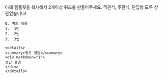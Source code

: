 아래 템플릿을 복사해서 2개이상 퀴즈를 만들어주세요. 객관식, 주관식, 단답형 모두 상관없습니다!

```
Q. 퀴즈 내용
1.  1번
2.  2번
3.  3번

<details>
<summary>퀴즈 정답</summary>
<div markdown="1">    
정답 설명
</div>
</details>
```
